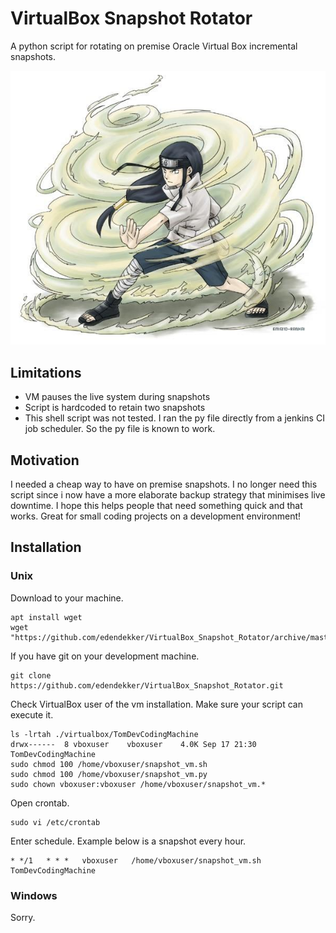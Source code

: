 # VirtualBox Snapshot Rotator

A python script for rotating on premise Oracle Virtual Box incremental snapshots.

<img src="https://github.com/edendekker/VirtualBox_Snapshot_Rotator/blob/master/snapshot_rotator.jpeg" />

## Limitations
- VM pauses the live system during snapshots
- Script is hardcoded to retain two snapshots
- This shell script was not tested. I ran the py file directly from a jenkins CI job scheduler. So the py file is known to work.

## Motivation
I needed a cheap way to have on premise snapshots.
I no longer need this script since i now have a more elaborate backup strategy that minimises live downtime.
I hope this helps people that need something quick and that works.
Great for small coding projects on a development environment!

## Installation
### Unix
Download to your machine.
```
apt install wget
wget "https://github.com/edendekker/VirtualBox_Snapshot_Rotator/archive/master.zip"
```
If you have git on your development machine.
```
git clone https://github.com/edendekker/VirtualBox_Snapshot_Rotator.git
```

Check VirtualBox user of the vm installation. Make sure your script can execute it.
```
ls -lrtah ./virtualbox/TomDevCodingMachine
drwx------  8 vboxuser    vboxuser    4.0K Sep 17 21:30 TomDevCodingMachine
sudo chmod 100 /home/vboxuser/snapshot_vm.sh
sudo chmod 100 /home/vboxuser/snapshot_vm.py
sudo chown vboxuser:vboxuser /home/vboxuser/snapshot_vm.*
```
Open crontab.
```
sudo vi /etc/crontab
```
Enter schedule. Example below is a snapshot every hour.
```
* */1   * * *   vboxuser   /home/vboxuser/snapshot_vm.sh TomDevCodingMachine
```
### Windows
Sorry.
